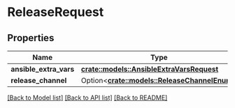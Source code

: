 # ReleaseRequest

## Properties

Name | Type | Description | Notes
------------ | ------------- | ------------- | -------------
**ansible_extra_vars** | [**crate::models::AnsibleExtraVarsRequest**](AnsibleExtraVarsRequest.md) |  | 
**release_channel** | Option<[**crate::models::ReleaseChannelEnum**](ReleaseChannelEnum.md)> |  | [optional]

[[Back to Model list]](../README.md#documentation-for-models) [[Back to API list]](../README.md#documentation-for-api-endpoints) [[Back to README]](../README.md)


